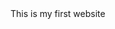 <html>
<header><title>This is title</title></header>
<body>
This is my first website
</body>
</html>
